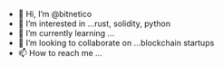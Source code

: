 - 👋 Hi, I’m @bitnetico
- 👀 I’m interested in ...rust, solidity, python
- 🌱 I’m currently learning ...
- 💞️ I’m looking to collaborate on ...blockchain startups
- 📫 How to reach me ...

<!---
bitnetico/bitnetico is a ✨ special ✨ repository because its `README.md` (this file) appears on your GitHub profile.
You can click the Preview link to take a look at your changes.
--->
